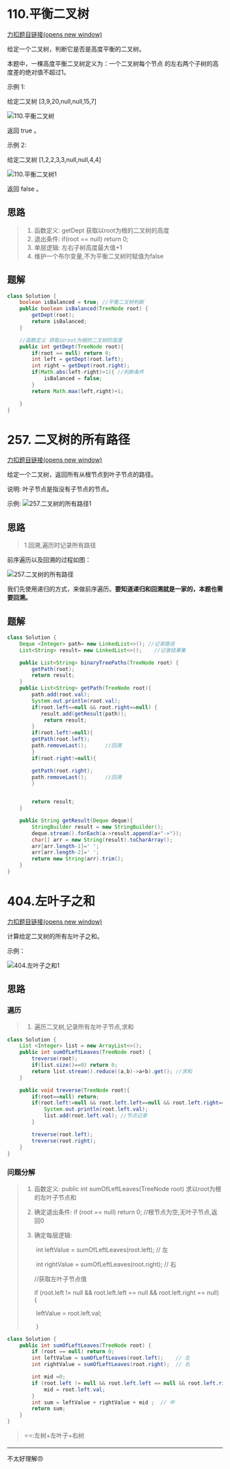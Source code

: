 # 110.平衡二叉树

[力扣题目链接(opens new window)](https://leetcode.cn/problems/balanced-binary-tree/)

给定一个二叉树，判断它是否是高度平衡的二叉树。

本题中，一棵高度平衡二叉树定义为：一个二叉树每个节点 的左右两个子树的高度差的绝对值不超过1。

示例 1:

给定二叉树 [3,9,20,null,null,15,7]

![110.平衡二叉树](https://img-blog.csdnimg.cn/2021020315542230.png)

返回 true 。

示例 2:

给定二叉树 [1,2,2,3,3,null,null,4,4]

![110.平衡二叉树1](https://img-blog.csdnimg.cn/20210203155447919.png)

返回 false 。

## 思路

> 1. 函数定义: getDept 获取以root为根的二叉树的高度
> 2. 退出条件: if(root == null) return 0;
> 3. 单层逻辑: 左右子树高度最大值+1
> 4. 维护一个布尔变量,不为平衡二叉树时赋值为false

## 题解

```java
class Solution {
    boolean isBalanced = true; //平衡二叉树判断
    public boolean isBalanced(TreeNode root) {
        getDept(root);
        return isBalanced;
    }

    //函数定义 获取以root为根的二叉树的高度
    public int getDept(TreeNode root){
        if(root == null) return 0;
        int left = getDept(root.left);
        int right = getDept(root.right);
        if(Math.abs(left-right)>1){ //判断条件
            isBalanced = false;
        }
        return Math.max(left,right)+1;

    }
}
```

# 257. 二叉树的所有路径

[力扣题目链接(opens new window)](https://leetcode.cn/problems/binary-tree-paths/)

给定一个二叉树，返回所有从根节点到叶子节点的路径。

说明: 叶子节点是指没有子节点的节点。

示例: ![257.二叉树的所有路径1](https://img-blog.csdnimg.cn/2021020415161576.png)

## 思路

> 1.回溯,遍历时记录所有路径

前序遍历以及回溯的过程如图：

![257.二叉树的所有路径](https://img-blog.csdnimg.cn/20210204151702443.png)

我们先使用递归的方式，来做前序遍历。**要知道递归和回溯就是一家的，本题也需要回溯。**

## 题解

```java
class Solution {
    Deque <Integer> path= new LinkedList<>(); //记录路径
    List<String> result= new LinkedList<>();	//记录结果集

    public List<String> binaryTreePaths(TreeNode root) {
        getPath(root);
        return result;
    }
    public List<String> getPath(TreeNode root){
        path.add(root.val);
        System.out.println(root.val);
        if(root.left==null && root.right==null) {
           result.add(getResult(path));
            return result;
        }
        if(root.left!=null){
        getPath(root.left);
        path.removeLast();		//回溯
        }
        if(root.right!=null){

        getPath(root.right);
        path.removeLast();		//回溯
        }


        return result;
    }

    public String getResult(Deque deque){
        StringBuilder result = new StringBuilder();
        deque.stream().forEach(a->result.append(a+"->"));
        char[] arr = new String(result).toCharArray();
        arr[arr.length-1]=' ';
        arr[arr.length-2]=' ';
        return new String(arr).trim();
    }
}
```

# 404.左叶子之和

[力扣题目链接(opens new window)](https://leetcode.cn/problems/sum-of-left-leaves/)

计算给定二叉树的所有左叶子之和。

示例：

![404.左叶子之和1](https://img-blog.csdnimg.cn/20210204151927654.png)

## 思路

### 遍历

> 1. 遍历二叉树,记录所有左叶子节点,求和

```java
class Solution {
    List <Integer> list = new ArrayList<>();
    public int sumOfLeftLeaves(TreeNode root) {
        treverse(root);
        if(list.size()==0) return 0;
        return list.stream().reduce((a,b)->a+b).get(); //求和
    }

    public void treverse(TreeNode root){
        if(root==null) return;
        if(root.left!=null && root.left.left==null && root.left.right==null){
            System.out.println(root.left.val);
            list.add(root.left.val); //节点记录
        }

        treverse(root.left);
        treverse(root.right);
    }
}
```

### 问题分解

> 1. 函数定义: public int sumOfLeftLeaves(TreeNode root) 求以root为根的左叶子节点和
>
> 2. 确定退出条件:  if (root == null) return 0;    //根节点为空,无叶子节点,返回0
>
> 3. 确定每层逻辑: 
>
>    ​	int leftValue = sumOfLeftLeaves(root.left);  // 左
>
>    ​    int rightValue = sumOfLeftLeaves(root.right); // 右
>
>    //获取左叶子节点值
>
>     if (root.left != null && root.left.left == null && root.left.right == null) { 
>
>    ​      leftValue = root.left.val;
>
>    ​    }

```java
class Solution {
    public int sumOfLeftLeaves(TreeNode root) {
        if (root == null) return 0;
        int leftValue = sumOfLeftLeaves(root.left);    // 左
        int rightValue = sumOfLeftLeaves(root.right);  // 右

        int mid =0;                                         
        if (root.left != null && root.left.left == null && root.left.right == null) { 
            mid = root.left.val;
        }
        int sum = leftValue + rightValue + mid ;  // 中
        return sum;
    }
}
```

> :star::star::左树+左叶子+右树 

---

不太好理解:angry:
